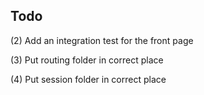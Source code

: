 ## Todo

(2) Add an integration test for the front page

(3) Put routing folder in correct place

(4) Put session folder in correct place